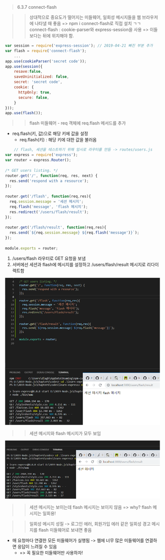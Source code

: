 > 6.3.7 connect-flash

>> 상대적으로 중요도가 떨어지는 미들웨어, 일회성 메시지들을 웹 브라우저에 나타낼 때 좋음 => npm i connect-flash로 직접 설치 ㄱㄱ
>> connect-flash : cookie-parser와 express-session을 사용 => 이들보다는 뒤에 위치해야 함.
```javascript
var session = require('express-session'); // 2019-04-21 빠진 부분 추가
var flash = require('connect-flash');
    ...
app.use(cookieParser('secret code'));
app.use(session({
    resave:false,
    saveUninitialized: false,
    secret: 'secret code',
    cookie: {
      httpOnly: true,
      secure: false,
    }
}));
app.use(flash());
```
>> flash 미들웨어 - req 객체에 req.flash 메서드를 추가 
* req.flash(키, 값)으로 해당 키에 값을 설정 
    * req.flash(키) : 해당 키에 대한 값을 불러옴 

```javascript
    // flash, 세션을 테스트하기 위해 임시로 라우터를 만듬 -> routes/users.js
var express = require('express');
var router = express.Router();

/* GET users listing. */
router.get('/', function(req, res, next) {
  res.send('respond with a resource');
});

router.get('/flash', function(req,res){
  req.session.message = '세션 메시지';
  req.flash('message', 'flash 메시지');
  res.redirect('/users/flash/result');
});

router.get('/flash/result', function(req,res){
  res.send(`${req.session.message} ${req.flash('message')}`);
});

module.exports = router;
```
1. /users/flash 라우터로 GET 요청을 보냄
2. 서버에선 세션과 flash에 메시지를 설정하고 /users/flash/result 메시지로 리다이렉트함

![첫 번째 /users/flash/result](./images/userflash.PNG)
>> 세션 메시지와 flash 메시지가 모두 보임

![브라우저 새로고침하면...](./images/userflash2.PNG)
>> 세션 메시지는 보이는데 flash 메시지는 보이지 않음 => why? flash 메시지는 일회용!

>> 일회성 메시지 성질 -> 로그인 에러, 회원가입 에러 같은 일회성 경고 메시지를 flash 미들웨어로 보내면 좋음 


* 매 요청마다 연결한 모든 미들웨어가 실행됨 -> 웹에 너무 많은 미들웨어를 연결하면 응답이 느려질 수 있음 
    * => 꼭 필요한 미들웨어만 사용하자!


